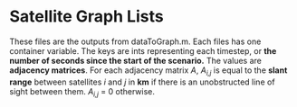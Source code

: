 # Satellite Graph Lists
These files are the outputs from dataToGraph.m. Each files has one container variable. The keys are ints representing each timestep, or **the number of seconds since the start of the scenario.** The values are **adjacency matrices**. For each adjacency matrix *A*, *A<sub>i,j</sub>* is equal to the **slant range** between satellites *i* and *j* in **km** if there is an unobstructed line of sight between them. *A<sub>i,j</sub>* = 0 otherwise.
